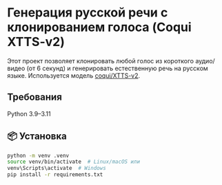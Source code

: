 # Генерация русской речи с клонированием голоса (Coqui XTTS-v2)

Этот проект позволяет клонировать любой голос из короткого аудио/видео (от 6 секунд) и генерировать естественную речь на русском языке.
Используется модель [coqui/XTTS-v2](https://huggingface.co/coqui/XTTS-v2).


## Требования
Python 3.9–3.11 


## 📦 Установка
   ```bash
python -m venv .venv
source venv/bin/activate  # Linux/macOS или
venv\Scripts\activate  # Windows
pip install -r requirements.txt
   ```     